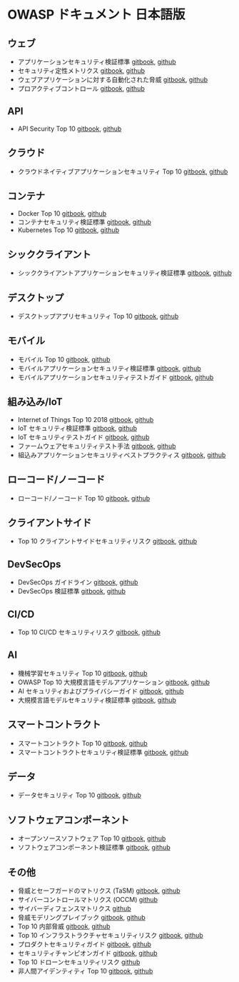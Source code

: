 # OWASP ドキュメント 日本語版

## ウェブ

* アプリケーションセキュリティ検証標準 [gitbook](https://coky-t.gitbook.io/owasp-asvs-ja/), [github](https://github.com/coky-t/owasp-asvs-ja/)
* セキュリティ定性メトリクス [gitbook](https://coky-t.gitbook.io/owasp-sqm-ja/), [github](https://github.com/coky-t/owasp-sqm-ja/)
* ウェブアプリケーションに対する自動化された脅威 [gitbook](https://coky-t.gitbook.io/owasp-automated-threats-to-web-applications-ja/), [github](https://github.com/coky-t/owasp-automated-threats-to-web-applications-ja/)
* プロアクティブコントロール [gitbook](https://coky-t.gitbook.io/owasp-proactive-controls-ja/), [github](https://github.com/coky-t/owasp-proactive-controls-ja)

## API

* API Security Top 10 [gitbook](https://coky-t.gitbook.io/owasp-api-security-ja/), [github](https://github.com/coky-t/owasp-api-security-ja/)

## クラウド

* クラウドネイティブアプリケーションセキュリティ Top 10 [gitbook](https://coky-t.gitbook.io/owasp-cloud-native-application-security-top-10-ja/), [github](https://github.com/coky-t/owasp-cloud-native-application-security-top-10-ja/)

## コンテナ

* Docker Top 10 [gitbook](https://coky-t.gitbook.io/owasp-docker-security-ja/), [github](https://github.com/coky-t/owasp-docker-security-ja/)
* コンテナセキュリティ検証標準 [gitbook](https://coky-t.gitbook.io/owasp-csvs-ja/), [github](https://github.com/coky-t/owasp-csvs-ja/)
* Kubernetes Top 10 [gitbook](https://coky-t.gitbook.io/owasp-kubernetes-top-ten-ja/), [github](https://github.com/coky-t/owasp-kubernetes-top-ten-ja/)

## シッククライアント

* シッククライアントアプリケーションセキュリティ検証標準 [gitbook](https://coky-t.gitbook.io/owasp-thick-client-asvs-ja/), [github](https://github.com/coky-t/owasp-thick-client-application-security-verification-standard-ja/)

## デスクトップ

* デスクトップアプリセキュリティ Top 10 [gitbook](https://coky-t.gitbook.io/owasp-desktop-app-security-top-10-ja/), [github](https://github.com/coky-t/owasp-desktop-app-security-top-10-ja/)

## モバイル

* モバイル Top 10 [gitbook](https://coky-t.gitbook.io/owasp-mobile-top10-ja/), [github](https://github.com/coky-t/owasp-mobile-top10-ja/)
* モバイルアプリケーションセキュリティ検証標準 [gitbook](https://coky-t.gitbook.io/owasp-masvs-ja/), [github](https://github.com/coky-t/owasp-masvs-ja/)
* モバイルアプリケーションセキュリティテストガイド [gitbook](https://coky-t.gitbook.io/owasp-mastg-ja/), [github](https://github.com/coky-t/owasp-mastg-ja/)

## 組み込み/IoT

* Internet of Things Top 10 2018 [gitbook](https://coky-t.gitbook.io/owasp-iot-top10-2018-ja/), [github](https://github.com/coky-t/owasp-iot-top10-2018-ja/)
* IoT セキュリティ検証標準 [gitbook](https://coky-t.gitbook.io/owasp-isvs-ja/), [github](https://github.com/coky-t/owasp-isvs-ja/)
* IoT セキュリティテストガイド [gitbook](https://coky-t.gitbook.io/owasp-istg-ja/), [github](https://github.com/coky-t/owasp-istg-ja/)
* ファームウェアセキュリティテスト手法 [gitbook](https://coky-t.gitbook.io/owasp-fstm-ja/), [github](https://github.com/coky-t/owasp-fstm-ja/)
* 組込みアプリケーションセキュリティベストプラクティス [gitbook](https://coky-t.gitbook.io/embeddedappsec-ja/), [github](https://github.com/coky-t/embeddedappsec-ja/)

## ローコード/ノーコード

* ローコード/ノーコード Top 10 [gitbook](https://coky-t.gitbook.io/owasp-top-10-low-code-no-code-security-risks-ja/), [github](https://github.com/coky-t/owasp-top-10-low-code-no-code-security-risks-ja/)

## クライアントサイド

* Top 10 クライアントサイドセキュリティリスク [gitbook](https://coky-t.gitbook.io/owasp-top-10-client-side-security-risks-ja/), [github](https://github.com/coky-t/owasp-top-10-client-side-security-risks-ja/)

## DevSecOps

* DevSecOps ガイドライン [gitbook](https://coky-t.gitbook.io/owasp-devsecops-guideline-ja/), [github](https://github.com/coky-t/owasp-devsecops-guideline-ja/)
* DevSecOps 検証標準 [gitbook](https://coky-t.gitbook.io/owasp-devsecops-verification-standard-ja/), [github](https://github.com/coky-t/owasp-devsecops-verification-standard-ja/)

## CI/CD

* Top 10 CI/CD セキュリティリスク [gitbook](https://coky-t.gitbook.io/owasp-top-10-ci-cd-security-risks-ja/), [github](https://github.com/coky-t/owasp-top-10-ci-cd-security-risks-ja/)

## AI

* 機械学習セキュリティ Top 10 [gitbook](https://coky-t.gitbook.io/owasp-machine-learning-security-top-10-ja/), [github](https://github.com/coky-t/owasp-machine-learning-security-top-10-ja/)
* OWASP Top 10 大規模言語モデルアプリケーション [gitbook](https://coky-t.gitbook.io/owasp-top-10-for-large-language-model-applications/), [github](https://github.com/coky-t/owasp-top-10-for-large-language-model-applications-ja/)
* AI セキュリティおよびプライバシーガイド [gitbook](https://coky-t.gitbook.io/owasp-ai-security-and-privacy-guide-ja/), [github](https://github.com/coky-t/owasp-ai-security-and-privacy-guide-ja/)
* 大規模言語モデルセキュリティ検証標準 [gitbook](https://coky-t.gitbook.io/owasp-llm-verification-standard-ja/), [github](https://github.com/coky-t/owasp-llm-verification-standard-ja/)

## スマートコントラクト

* スマートコントラクト Top 10 [gitbook](https://coky-t.gitbook.io/owasp-smart-contract-top-10-ja/), [github](https://github.com/coky-t/owasp-smart-contract-top-10-ja/)
* スマートコントラクトセキュリティ検証標準 [gitbook](https://coky-t.gitbook.io/owasp-scsvs-ja/), [github](https://github.com/coky-t/owasp-scsvs-ja/)

## データ

* データセキュリティ Top 10 [gitbook](https://coky-t.gitbook.io/owasp-data-security-top-10-ja/), [github](https://github.com/coky-t/owasp-data-security-top-10-ja/)

## ソフトウェアコンポーネント

* オープンソースソフトウェア Top 10 [gitbook](https://coky-t.gitbook.io/owasp-open-source-software-top-10-ja/), [github](https://github.com/coky-t/owasp-open-source-software-top-10-ja/)
* ソフトウェアコンポーネント検証標準 [gitbook](https://coky-t.gitbook.io/owasp-scvs-ja/), [github](https://github.com/coky-t/owasp-scvs-ja/)

## その他

* 脅威とセーフガードのマトリクス (TaSM) [gitbook](https://coky-t.gitbook.io/owasp-threat-and-safeguard-matrix-ja/), [github](https://github.com/coky-t/owasp-threat-and-safeguard-matrix-ja/)
* サイバーコントロールマトリクス (OCCM) [github](https://github.com/coky-t/owasp-cyber-controls-matrix-ja/)
* サイバーディフェンスマトリクス [github](https://github.com/coky-t/owasp-cyber-defense-matrix-ja/)
* 脅威モデリングプレイブック [gitbook](https://coky-t.gitbook.io/owasp-threat-modeling-playbook-ja/), [github](https://github.com/coky-t/owasp-threat-modeling-playbook-ja/)
* Top 10 内部脅威 [gitbook](https://coky-t.gitbook.io/owasp-top-10-insider-threats-ja/), [github](https://github.com/coky-t/owasp-top-10-insider-threats-ja/)
* Top 10 インフラストラクチャセキュリティリスク [gitbook](https://coky-t.gitbook.io/owasp-top-10-infrastructure-security-risks-ja/), [github](https://github.com/coky-t/owasp-top-10-infrastructure-security-risks-ja/)
* プロダクトセキュリティガイド [gitbook](https://coky-t.gitbook.io/owasp-product-security-guide-ja/), [github](https://github.com/coky-t/owasp-product-security-guide-ja/)
* セキュリティチャンピオンガイド [gitbook](https://coky-t.gitbook.io/owasp-security-champions-guidebook-ja/), [github](https://github.com/coky-t/owasp-security-champions-guidebook-ja/)
* Top 10 ドローンセキュリティリスク [github](https://github.com/coky-t/owasp-top-10-drone-security-risks-ja/)
* 非人間アイデンティティ Top 10 [gitbook](https://coky-t.gitbook.io/owasp-non-human-identities-top-10-ja/), [github](https://github.com/coky-t/owasp-non-human-identities-top-10-ja/)
